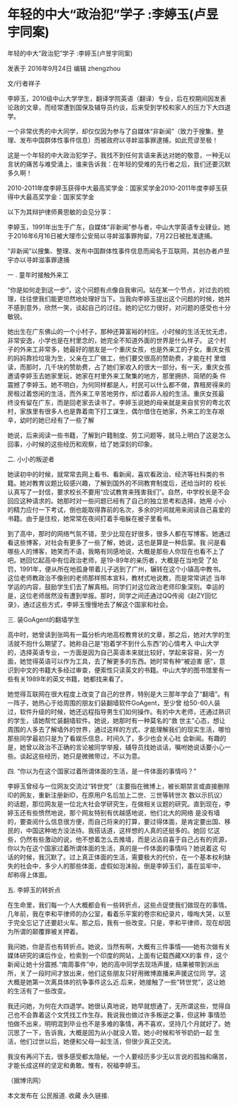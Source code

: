 # 年轻的中大“政治犯”学子 :李婷玉(卢昱宇同案)

年轻的中大“政治犯”学子 :李婷玉(卢昱宇同案)

发表于 2016年9月24日 编辑 zhengzhou

文/行者祥子

李婷玉，2010级中山大学学生，翻译学院英语（翻译）专业，后在校期间因发表论政的文章，而经常遭到国保及辅导员约谈，后来受到学校和家人的压力下大四退学。

一个非常优秀的中大同学，却仅仅因为参与了自媒体“非新闻”（致力于搜集、整理、发布中国群体性事件信息）而被政府以寻衅滋事罪逮捕，如此荒谬至极！

这是一个年轻的中大政治犯学子。我找不到任何言语来表达对她的敬意，一种无以言状的痛苦与难受涌上，谁来告诉我：在年轻的受难的先行者之后，我们还要沉默多久啊！

2010-2011年度李婷玉获得中大最高奖学金：国家奖学金2010-2011年度李婷玉获得中大最高奖学金：国家奖学金

以下为其辩护律师黄思敏的会见分享：

李婷玉，1991年出生于广东，自媒体“非新闻”参与者，中山大学英语专业肄业。她于2016年6月16日被大理市公安局以寻衅滋事罪拘留，7月22日被批准逮捕。

“非新闻”以搜集、整理、发布中国群体性事件信息而闻名于互联网，其创办者卢昱宇亦以寻衅滋事罪逮捕

一 . 童年时接触外来工

“你是如何走到这一步”，这个问题有点像自我审问。站在某一个节点，对过去的梳理，往往使我们能更坦然地处理好当下。当我向李婷玉提出这个问题的时候，她并不感到意外，欣然一笑，谈起自己的过往。她的记忆力很好，对问题的感受也十分敏锐。

她出生在广东佛山的一个小村子，那种还算富裕的村庄。小时候的生活无忧无虑，非常安逸，小学也是在村里念的，她完全不知道外面的世界是什么样子。 这个村子的外来工非常多，她最好的朋友是一个重庆女孩，也是外来工的子女。重庆女孩的妈妈靠捡垃圾为生，父亲在工厂做工，他们要交很高的赞助费，才能在村 里借读，而那时，几千块的赞助费，占了她们家收入的很大一部分。有一天，重庆女孩邀请李婷玉去她家里玩，她家在村里外来工聚集的地方，那里拥挤、简陋的条 件震撼了李婷玉。她不明白，为何同样都是人，村民可以什么都不做，靠租房得来的房租过着悠闲的生活，而外来工辛苦地劳作，却过着非人般的生活。重庆女孩最 终没有留在广东，而是回老家去读书了。李婷玉说她的母亲就是来自贫穷的粤北农村，家族里有很多人也是靠着南下打工谋生，偶尔借住在她家，外来工的生存艰 辛，幼时的她已经有了一些了解

她说，后来阅读一些书籍，了解到户籍制度、劳工问题等，就马上明白了这是怎么回事，小时候的这些经历和观察，给了她深刻的印象。

二. 小小的叛逆者

她读初中的时候，就常常去网上看书、看新闻，喜欢看政治、经济等社科类的书籍。她对教育议题比较感兴趣，了解到国外的不同教育制度后，还给当时的 校长认真写了一封信，要求校长不要用“应试教育来残害我们”。自然，中学校长是不会回应这种请求的。她那时对一些问题已经有了自己的独立思考和选择，她用 小小的精力应付一下考试，倒也能取得靠前的名次，多余的时间就用来阅读自己喜爱的书籍。由于是住校，她常常在夜间打着手电躲在被子里看书。

到了高中，那时的网络气氛不错，至少比现在好很多，很多人都在写博客。她通过看这些博客，对社会有更多了一些了解，她说，这也是算是一种启蒙。我 问是看哪些人的博客，她笑而不语，我略有同感地说，大概是那些人你现在也看不上了吧。她回忆起高中有位政治老师，是19-89年的亲历者，大概是在当地受 了处罚，1991年，便从所在地孤身带着儿子逃到了广州，辗转在这个小镇高中教书。这位老师教政治不像别的老师那样照本宣科，教材式地说教，而是常常讲述 当年学运的内容，鼓励学生们去了解真相。同学们对这位政治老师印象深刻。幸运的是，这位老师居然没有遭到举报。那时，同学之间还通过QQ传阅《赵ZY回忆 录》，通过这些方式，李婷玉慢慢地去了解这个国家和社会。

三. 装GoAgent的翻墙学生

高中时，她曾读到张鸣有一篇分析内地高校教育状的文章，那之后，她对大学的生活就不抱什么期望了。她称自己是“抱着学不到什么东西”的心情考入 中山大学的，选择英语专业，一方面是因为自己英语本来就比较好，学起来容易，另一方面，她觉得英语可以作为工具，去了解更多的东西。她时常有种“被迫害 感”，意识到中文的书籍大多经过审查，便索性只读英文的书籍。中山大学的图书馆里有一些有关1989年的英文书籍，她都找来看了。

她觉得互联网在很大程度上改变了自己的世界，特别是大三那年学会了“翻墙”。有一阵子，她热心于给周围的朋友们装翻墙软件GoAgent，至少曾 给50-60人装过，软件升级的时候，她还远程指导男生们如何操作。有的中大老师，还通过熟识的学生，请她帮忙装翻墙软件。她说，她那时有一种莫名的“救 世主”心态，想让周围的人多去了解墙外的世界，通过这样的方式，才能理解我们的现实生活，哪怕那些同学最初只是为了看娱乐信息，时间久了，多少也会关心社 会新闻。有趣的是，她曾以政治不正确的言论被同学举报，辅导员找她谈话，嘱咐她说话要小心一些。谈起这些经历，她只是微微带过，不以为意。

四. “你以为在这个国家过着所谓体面的生活，是一件体面的事情吗？”

李婷玉曾经与一位网友交流过“转世党”（主要指在微博上，被长期禁言或直接删除ID的网友，重新注册新ID，在原用户名后加上二世、三世等转世次 数以示抗议）的话题，那位网友是一位北大社会学研究生，在做相关议题的研究。直到现在，李婷玉还有些愤然地说，那个网友特别有优越感地说，他们北大的网络 是没有墙的，要查阅什么信息很方便，而自己将来的打算，要过得体面，是肯定要出国、移民的，中国这种地方没法待。我搭话道，这样想的人真的还挺多的。她回 忆这些，仍然有些激动的说，他不想着怎么去推墙，而是沾沾自喜于自己占有的资源，你以为在这个国家过着所谓体面的生活，真的是一件体面的事情吗？她说着这 句话的时候，我沉默了。过上真正体面的生活，需要极大的代价，在一个基本权利缺失的社会中，多少人的那些体面，虚假如泡沫般。倒是李婷玉们，虽在监牢中， 却称得上体面。

五. 李婷玉的转折点

在生命里，我们每一个人大概都会有一些转折点，这些点促使我们做现在的事情。几年前，我在李和平律师的办公室，看着乐平案的卷宗和纪录片，嚎啕大哭，以至于完全忘记了还要赶火车。那之后，我有一些改变。只是，李和平律师，现在却因为所谓的颠覆罪被关押着。

我问她，你是否也有转折点。她说，当然有啊，大概有三件事情——她有次做有关媒体研究的课后作业，检索到一个印度的网站，上面有记载西藏XX的事 件，这个新闻让她十分震撼.“南周事件”中，她的高中同学去现场声援，结果被带到派出所，关了一段时间才放出来，他们这些朋友只好用微博直播来声援这位同 学。这大概是她第一次离具体的抗争事件这么近.后来，她接触了一些“转世党”，这让她的生活有了一些改变。

我还问她，为何在大四退学。她很认真地说，她早就想通了，无所谓这些，觉得自己也不会靠着这个文凭找工作生存。我说我也做过许多叛逆之事，但这种 事情恐怕做不出来，明明混到毕业也不是多难的事情，再不喜欢，坚持几个月就好了。她沉思了一下，告诉我，大概是因为从小就没人管。她小时候和爷爷奶奶一起 生活，他们过世以后，她便和父母一起生活，但很少真正交流。

我没有再问下去，很多感受都太隐秘。一个人要经历多少无以言说的孤独和痛苦，才能长成这样的坚定和勇敢。惟有，祝福李婷玉。

（据博讯网）

本文发布在 公民报道. 收藏 永久链接.